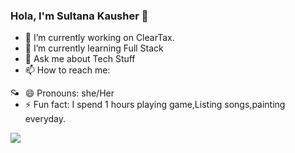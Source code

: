 ### Hola, I'm Sultana Kausher 👋
- 🔭 I’m currently working on ClearTax.
- 🌱 I’m currently learning Full Stack 
- 💬 Ask me about Tech Stuff
- 📫 How to reach me: 
<a href=" https://www.linkedin.com/in/sultana79/">
  <img align="left" alt="Sultana's Linkdein" width="12px" src="https://cdn.jsdelivr.net/npm/simple-icons@v3/icons/linkedin.svg" />
</a>

- 😄 Pronouns: she/Her
- ⚡ Fun fact: I spend 1 hours playing game,Listing songs,painting everyday.
<img src="https://github-readme-stats.vercel.app/api?username=SultanaKausher&&show_icons=true&title_color=ffffff&icon_color=bb2acf&text_color=daf7dc&bg_color=151515">

